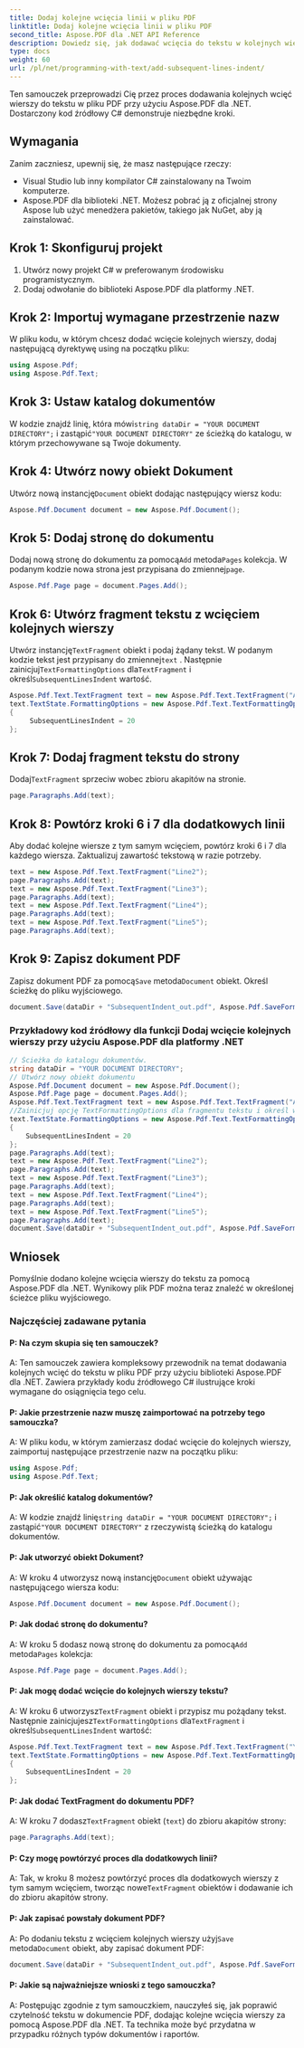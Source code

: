 ```yaml
---
title: Dodaj kolejne wcięcia linii w pliku PDF
linktitle: Dodaj kolejne wcięcia linii w pliku PDF
second_title: Aspose.PDF dla .NET API Reference
description: Dowiedz się, jak dodawać wcięcia do tekstu w kolejnych wierszach pliku PDF za pomocą Aspose.PDF dla platformy .NET.
type: docs
weight: 60
url: /pl/net/programming-with-text/add-subsequent-lines-indent/
---
```

Ten samouczek przeprowadzi Cię przez proces dodawania kolejnych wcięć wierszy do tekstu w pliku PDF przy użyciu Aspose.PDF dla .NET. Dostarczony kod źródłowy C# demonstruje niezbędne kroki.

## Wymagania
Zanim zaczniesz, upewnij się, że masz następujące rzeczy:

- Visual Studio lub inny kompilator C# zainstalowany na Twoim komputerze.
- Aspose.PDF dla biblioteki .NET. Możesz pobrać ją z oficjalnej strony Aspose lub użyć menedżera pakietów, takiego jak NuGet, aby ją zainstalować.

## Krok 1: Skonfiguruj projekt
1. Utwórz nowy projekt C# w preferowanym środowisku programistycznym.
2. Dodaj odwołanie do biblioteki Aspose.PDF dla platformy .NET.

## Krok 2: Importuj wymagane przestrzenie nazw
W pliku kodu, w którym chcesz dodać wcięcie kolejnych wierszy, dodaj następującą dyrektywę using na początku pliku:

```csharp
using Aspose.Pdf;
using Aspose.Pdf.Text;
```

## Krok 3: Ustaw katalog dokumentów
 W kodzie znajdź linię, która mówi`string dataDir = "YOUR DOCUMENT DIRECTORY";` i zastąpić`"YOUR DOCUMENT DIRECTORY"` ze ścieżką do katalogu, w którym przechowywane są Twoje dokumenty.

## Krok 4: Utwórz nowy obiekt Dokument
 Utwórz nową instancję`Document` obiekt dodając następujący wiersz kodu:

```csharp
Aspose.Pdf.Document document = new Aspose.Pdf.Document();
```

## Krok 5: Dodaj stronę do dokumentu
 Dodaj nową stronę do dokumentu za pomocą`Add` metoda`Pages` kolekcja. W podanym kodzie nowa strona jest przypisana do zmiennej`page`.

```csharp
Aspose.Pdf.Page page = document.Pages.Add();
```

## Krok 6: Utwórz fragment tekstu z wcięciem kolejnych wierszy
 Utwórz instancję`TextFragment` obiekt i podaj żądany tekst. W podanym kodzie tekst jest przypisany do zmiennej`text` . Następnie zainicjuj`TextFormattingOptions` dla`TextFragment` i określ`SubsequentLinesIndent` wartość.

```csharp
Aspose.Pdf.Text.TextFragment text = new Aspose.Pdf.Text.TextFragment("A quick brown fox jumped over the lazy dog. A quick brown fox jumped over the lazy dog. A quick brown fox jumped over the lazy dog. A quick brown fox jumped over the lazy dog. A quick brown fox jumped over the lazy dog. A quick brown fox jumped over the lazy dog. A quick brown fox jumped over the lazy dog. A quick brown fox jumped over the lazy dog." );
text.TextState.FormattingOptions = new Aspose.Pdf.Text.TextFormattingOptions()
{
     SubsequentLinesIndent = 20
};
```

## Krok 7: Dodaj fragment tekstu do strony
 Dodaj`TextFragment` sprzeciw wobec zbioru akapitów na stronie.

```csharp
page.Paragraphs.Add(text);
```

## Krok 8: Powtórz kroki 6 i 7 dla dodatkowych linii
Aby dodać kolejne wiersze z tym samym wcięciem, powtórz kroki 6 i 7 dla każdego wiersza. Zaktualizuj zawartość tekstową w razie potrzeby.

```csharp
text = new Aspose.Pdf.Text.TextFragment("Line2");
page.Paragraphs.Add(text);
text = new Aspose.Pdf.Text.TextFragment("Line3");
page.Paragraphs.Add(text);
text = new Aspose.Pdf.Text.TextFragment("Line4");
page.Paragraphs.Add(text);
text = new Aspose.Pdf.Text.TextFragment("Line5");
page.Paragraphs.Add(text);
```

## Krok 9: Zapisz dokument PDF
 Zapisz dokument PDF za pomocą`Save` metoda`Document` obiekt. Określ ścieżkę do pliku wyjściowego.

```csharp
document.Save(dataDir + "SubsequentIndent_out.pdf", Aspose.Pdf.SaveFormat.Pdf);
```

### Przykładowy kod źródłowy dla funkcji Dodaj wcięcie kolejnych wierszy przy użyciu Aspose.PDF dla platformy .NET 
```csharp
// Ścieżka do katalogu dokumentów.
string dataDir = "YOUR DOCUMENT DIRECTORY";
// Utwórz nowy obiekt dokumentu
Aspose.Pdf.Document document = new Aspose.Pdf.Document();
Aspose.Pdf.Page page = document.Pages.Add();
Aspose.Pdf.Text.TextFragment text = new Aspose.Pdf.Text.TextFragment("A quick brown fox jumped over the lazy dog. A quick brown fox jumped over the lazy dog. A quick brown fox jumped over the lazy dog. A quick brown fox jumped over the lazy dog. A quick brown fox jumped over the lazy dog. A quick brown fox jumped over the lazy dog. A quick brown fox jumped over the lazy dog. A quick brown fox jumped over the lazy dog.");
//Zainicjuj opcję TextFormattingOptions dla fragmentu tekstu i określ wartość FurtherLinesIndent
text.TextState.FormattingOptions = new Aspose.Pdf.Text.TextFormattingOptions()
{
	SubsequentLinesIndent = 20
};
page.Paragraphs.Add(text);
text = new Aspose.Pdf.Text.TextFragment("Line2");
page.Paragraphs.Add(text);
text = new Aspose.Pdf.Text.TextFragment("Line3");
page.Paragraphs.Add(text);
text = new Aspose.Pdf.Text.TextFragment("Line4");
page.Paragraphs.Add(text);
text = new Aspose.Pdf.Text.TextFragment("Line5");
page.Paragraphs.Add(text);
document.Save(dataDir + "SubsequentIndent_out.pdf", Aspose.Pdf.SaveFormat.Pdf);
```

## Wniosek
Pomyślnie dodano kolejne wcięcia wierszy do tekstu za pomocą Aspose.PDF dla .NET. Wynikowy plik PDF można teraz znaleźć w określonej ścieżce pliku wyjściowego.

### Najczęściej zadawane pytania

#### P: Na czym skupia się ten samouczek?

A: Ten samouczek zawiera kompleksowy przewodnik na temat dodawania kolejnych wcięć do tekstu w pliku PDF przy użyciu biblioteki Aspose.PDF dla .NET. Zawiera przykłady kodu źródłowego C# ilustrujące kroki wymagane do osiągnięcia tego celu.

#### P: Jakie przestrzenie nazw muszę zaimportować na potrzeby tego samouczka?

A: W pliku kodu, w którym zamierzasz dodać wcięcie do kolejnych wierszy, zaimportuj następujące przestrzenie nazw na początku pliku:

```csharp
using Aspose.Pdf;
using Aspose.Pdf.Text;
```

#### P: Jak określić katalog dokumentów?

 A: W kodzie znajdź linię`string dataDir = "YOUR DOCUMENT DIRECTORY";` i zastąpić`"YOUR DOCUMENT DIRECTORY"` z rzeczywistą ścieżką do katalogu dokumentów.

#### P: Jak utworzyć obiekt Dokument?

 A: W kroku 4 utworzysz nową instancję`Document` obiekt używając następującego wiersza kodu:

```csharp
Aspose.Pdf.Document document = new Aspose.Pdf.Document();
```

#### P: Jak dodać stronę do dokumentu?

 A: W kroku 5 dodasz nową stronę do dokumentu za pomocą`Add` metoda`Pages` kolekcja:

```csharp
Aspose.Pdf.Page page = document.Pages.Add();
```

#### P: Jak mogę dodać wcięcie do kolejnych wierszy tekstu?

 A: W kroku 6 utworzysz`TextFragment` obiekt i przypisz mu pożądany tekst. Następnie zainicjujesz`TextFormattingOptions` dla`TextFragment` i określ`SubsequentLinesIndent` wartość:

```csharp
Aspose.Pdf.Text.TextFragment text = new Aspose.Pdf.Text.TextFragment("Your text here");
text.TextState.FormattingOptions = new Aspose.Pdf.Text.TextFormattingOptions()
{
    SubsequentLinesIndent = 20
};
```

#### P: Jak dodać TextFragment do dokumentu PDF?

 A: W kroku 7 dodasz`TextFragment` obiekt (`text`) do zbioru akapitów strony:

```csharp
page.Paragraphs.Add(text);
```

#### P: Czy mogę powtórzyć proces dla dodatkowych linii?

A: Tak, w kroku 8 możesz powtórzyć proces dla dodatkowych wierszy z tym samym wcięciem, tworząc nowe`TextFragment` obiektów i dodawanie ich do zbioru akapitów strony.

#### P: Jak zapisać powstały dokument PDF?

 A: Po dodaniu tekstu z wcięciem kolejnych wierszy użyj`Save` metoda`Document` obiekt, aby zapisać dokument PDF:

```csharp
document.Save(dataDir + "SubsequentIndent_out.pdf", Aspose.Pdf.SaveFormat.Pdf);
```

#### P: Jakie są najważniejsze wnioski z tego samouczka?

A: Postępując zgodnie z tym samouczkiem, nauczyłeś się, jak poprawić czytelność tekstu w dokumencie PDF, dodając kolejne wcięcia wierszy za pomocą Aspose.PDF dla .NET. Ta technika może być przydatna w przypadku różnych typów dokumentów i raportów.
